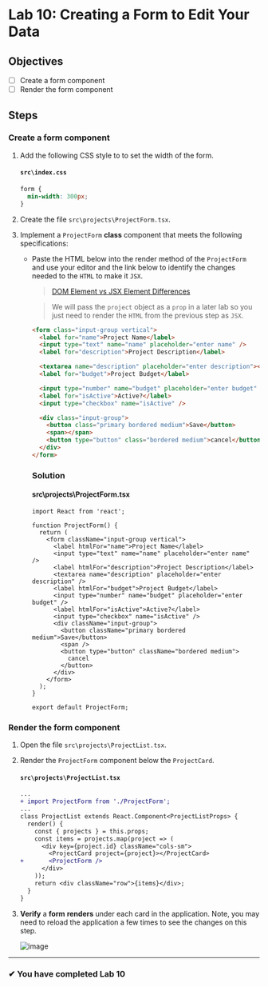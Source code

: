 # Lab 10: Creating a Form to Edit Your Data

## Objectives

- [ ] Create a form component
- [ ] Render the form component

## Steps

### Create a form component

1. Add the following CSS style to to set the width of the form.

   #### `src\index.css`

   ```css
   form {
     min-width: 300px;
   }
   ```

2. Create the file `src\projects\ProjectForm.tsx`.
3. Implement a `ProjectForm` **class** component that meets the following specifications:

   - Paste the HTML below into the render method of the `ProjectForm` and use your editor and the link below to identify the changes needed to the `HTML` to make it `JSX`.

     > [DOM Element vs JSX Element Differences](https://reactjs.org/docs/dom-elements.html#differences-in-attributes)

     > We will pass the `project` object as a `prop` in a later lab so you just need to render the `HTML` from the previous step as `JSX`.

     ```html
     <form class="input-group vertical">
       <label for="name">Project Name</label>
       <input type="text" name="name" placeholder="enter name" />
       <label for="description">Project Description</label>

       <textarea name="description" placeholder="enter description"></textarea>
       <label for="budget">Project Budget</label>

       <input type="number" name="budget" placeholder="enter budget" />
       <label for="isActive">Active?</label>
       <input type="checkbox" name="isActive" />

       <div class="input-group">
         <button class="primary bordered medium">Save</button>
         <span></span>
         <button type="button" class="bordered medium">cancel</button>
       </div>
     </form>
     ```

     ### Solution

     #### src\projects\ProjectForm.tsx

     ```tsx
     import React from 'react';

     function ProjectForm() {
       return (
         <form className="input-group vertical">
           <label htmlFor="name">Project Name</label>
           <input type="text" name="name" placeholder="enter name" />
           <label htmlFor="description">Project Description</label>
           <textarea name="description" placeholder="enter description" />
           <label htmlFor="budget">Project Budget</label>
           <input type="number" name="budget" placeholder="enter budget" />
           <label htmlFor="isActive">Active?</label>
           <input type="checkbox" name="isActive" />
           <div className="input-group">
             <button className="primary bordered medium">Save</button>
             <span />
             <button type="button" className="bordered medium">
               cancel
             </button>
           </div>
         </form>
       );
     }

     export default ProjectForm;
     ```

### Render the form component

1. Open the file `src\projects\ProjectList.tsx`.
2. Render the `ProjectForm` component below the `ProjectCard`.

   #### `src\projects\ProjectList.tsx`

   ```diff
   ...
   + import ProjectForm from './ProjectForm';
   ...
   class ProjectList extends React.Component<ProjectListProps> {
     render() {
       const { projects } = this.props;
       const items = projects.map(project => (
         <div key={project.id} className="cols-sm">
           <ProjectCard project={project}></ProjectCard>
   +       <ProjectForm />
         </div>
       ));
       return <div className="row">{items}</div>;
     }
   }
   ```

3. **Verify** a **form** **renders** under each card in the application. Note, you may need to reload the application a few times to see the changes on this step.

   ![image](https://user-images.githubusercontent.com/1474579/64896991-c8bb7680-d64f-11e9-913c-b3e8521a74e3.png)

---

### &#10004; You have completed Lab 10

```

```
